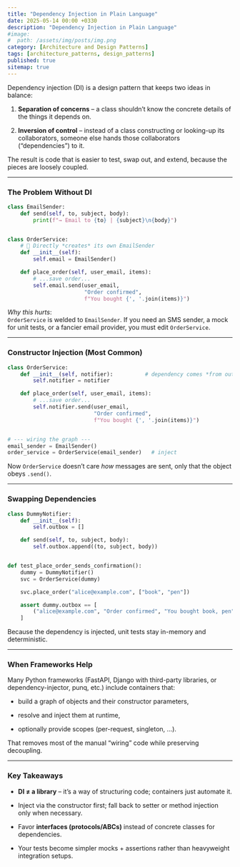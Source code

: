 ```yaml
---
title: "Dependency Injection in Plain Language"
date: 2025-05-14 00:00 +0330
description: "Dependency Injection in Plain Language"
#image:
#  path: /assets/img/posts/img.png
category: [Architecture and Design Patterns]
tags: [architecture_patterns, design_patterns]
published: true
sitemap: true
---
```


Dependency injection (DI) is a design pattern that keeps two ideas in balance:

1. **Separation of concerns** – a class shouldn’t know the concrete details of the things it depends on.
    
2. **Inversion of control** – instead of a class constructing or looking-up its collaborators, someone else hands those collaborators (“dependencies”) to it.
    

The result is code that is easier to test, swap out, and extend, because the pieces are loosely coupled.

---

### The Problem Without DI

```python
class EmailSender:
    def send(self, to, subject, body):
        print(f"→ Email to {to} | {subject}\n{body}")


class OrderService:
    # 🔴 Directly *creates* its own EmailSender
    def __init__(self):
        self.email = EmailSender()

    def place_order(self, user_email, items):
        # ...save order...
        self.email.send(user_email,
                        "Order confirmed",
                        f"You bought {', '.join(items)}")
```

_Why this hurts_:  
`OrderService` is welded to `EmailSender`. If you need an SMS sender, a mock for unit tests, or a fancier email provider, you must edit `OrderService`.

---

### Constructor Injection (Most Common)

```python
class OrderService:
    def __init__(self, notifier):          # dependency comes *from outside*
        self.notifier = notifier

    def place_order(self, user_email, items):
        # ...save order...
        self.notifier.send(user_email,
                           "Order confirmed",
                           f"You bought {', '.join(items)}")


# --- wiring the graph ---
email_sender = EmailSender()
order_service = OrderService(email_sender)   # inject
```

Now `OrderService` doesn’t care _how_ messages are sent, only that the object obeys `.send()`.

---

### Swapping Dependencies

```python
class DummyNotifier:
    def __init__(self):
        self.outbox = []

    def send(self, to, subject, body):
        self.outbox.append((to, subject, body))


def test_place_order_sends_confirmation():
    dummy = DummyNotifier()
    svc = OrderService(dummy)

    svc.place_order("alice@example.com", ["book", "pen"])

    assert dummy.outbox == [
        ("alice@example.com", "Order confirmed", "You bought book, pen")
    ]
```

Because the dependency is injected, unit tests stay in-memory and deterministic.

---

### When Frameworks Help

Many Python frameworks (FastAPI, Django with third-party libraries, or dependency-injector, punq, etc.) include containers that:

- build a graph of objects and their constructor parameters,
    
- resolve and inject them at runtime,
    
- optionally provide scopes (per-request, singleton, …).
    

That removes most of the manual “wiring” code while preserving decoupling.

---

### Key Takeaways

- **DI ≠ a library** – it’s a way of structuring code; containers just automate it.
    
- Inject via the constructor first; fall back to setter or method injection only when necessary.
    
- Favor **interfaces (protocols/ABCs)** instead of concrete classes for dependencies.
    
- Your tests become simpler mocks + assertions rather than heavyweight integration setups.
